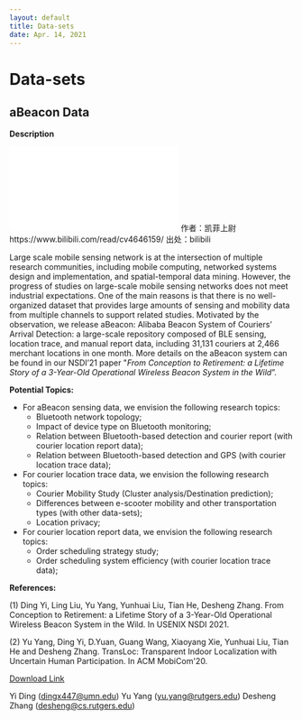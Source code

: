 ```yaml
---
layout: default
title: Data-sets
date: Apr. 14, 2021
---
```


# Data-sets

## aBeacon Data

**Description**

<iframe src="//player.bilibili.com/player.html?aid=81502772&;amp;cid=139471736&amp;page=1" scrolling=”no” border=”0″ frameborder=”no” framespacing=”0″ allowfullscreen=”true” style=”width: 100%; height: 500px; max-width: 100%；align:center; padding:20px 0;”> </iframe> 作者：凯菲上尉 https://www.bilibili.com/read/cv4646159/ 出处：bilibili

Large scale mobile sensing network is at the intersection of multiple research communities, including mobile computing, networked systems design and implementation, and spatial-temporal data mining. However, the progress of studies on large-scale mobile sensing networks does not meet industrial expectations. One of the main reasons is that there is no well-organized dataset that provides large amounts of sensing and mobility data from multiple channels to support related studies. Motivated by the observation, we release aBeacon: Alibaba Beacon System of Couriers’ Arrival Detection: a large-scale repository composed of BLE sensing, location trace, and manual report data, including 31,131 couriers at 2,466 merchant locations in one month. More details on the aBeacon system can be found in our NSDI’21 paper "*From Conception to Retirement: a Lifetime Story of a 3-Year-Old Operational Wireless Beacon System in the Wild*”.

**Potential Topics:**

* For aBeacon sensing data, we envision the following research topics:
  * Bluetooth network topology;
  * Impact of device type on Bluetooth monitoring;
  * Relation between Bluetooth-based detection and courier report (with courier location report data);
  * Relation between Bluetooth-based detection and GPS (with courier location trace data);
* For courier location trace data, we envision the following research topics:
  * Courier Mobility Study (Cluster analysis/Destination prediction);
  * Differences between e-scooter mobility and other transportation types (with other data-sets);
  * Location privacy;
* For courier location report data, we envision the following research topics:
  * Order scheduling strategy study;
  * Order scheduling system efficiency (with courier location trace data);

**References:**

(1) Ding Yi, Ling Liu, Yu Yang, Yunhuai Liu, Tian He, Desheng Zhang.
From Conception to Retirement: a Lifetime Story of a 3-Year-Old Operational Wireless Beacon System in the Wild.
In USENIX NSDI 2021.

(2) Yu Yang, Ding Yi, D.Yuan, Guang Wang, Xiaoyang Xie, Yunhuai Liu, Tian He and Desheng Zhang.
TransLoc: Transparent Indoor Localization with Uncertain Human Participation.
In ACM MobiCom'20.

[Download Link](https://tianchi.aliyun.com/dataset/dataDetail?dataId=76359)

Yi Ding (dingx447@umn.edu)
Yu Yang (yu.yang@rutgers.edu)
Desheng Zhang (desheng@cs.rutgers.edu)